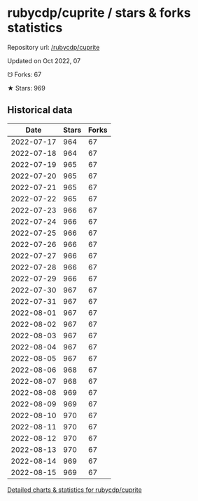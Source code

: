 # rubycdp/cuprite / stars & forks statistics

Repository url: [/rubycdp/cuprite](https://github.com/rubycdp/cuprite)

Updated on Oct 2022, 07

☋ Forks: 67

★ Stars: 969

## Historical data
| Date | Stars | Forks |
|------|-------|-------|
| 2022-07-17 | 964 | 67 | 
| 2022-07-18 | 964 | 67 | 
| 2022-07-19 | 965 | 67 | 
| 2022-07-20 | 965 | 67 | 
| 2022-07-21 | 965 | 67 | 
| 2022-07-22 | 965 | 67 | 
| 2022-07-23 | 966 | 67 | 
| 2022-07-24 | 966 | 67 | 
| 2022-07-25 | 966 | 67 | 
| 2022-07-26 | 966 | 67 | 
| 2022-07-27 | 966 | 67 | 
| 2022-07-28 | 966 | 67 | 
| 2022-07-29 | 966 | 67 | 
| 2022-07-30 | 967 | 67 | 
| 2022-07-31 | 967 | 67 | 
| 2022-08-01 | 967 | 67 | 
| 2022-08-02 | 967 | 67 | 
| 2022-08-03 | 967 | 67 | 
| 2022-08-04 | 967 | 67 | 
| 2022-08-05 | 967 | 67 | 
| 2022-08-06 | 968 | 67 | 
| 2022-08-07 | 968 | 67 | 
| 2022-08-08 | 969 | 67 | 
| 2022-08-09 | 969 | 67 | 
| 2022-08-10 | 970 | 67 | 
| 2022-08-11 | 970 | 67 | 
| 2022-08-12 | 970 | 67 | 
| 2022-08-13 | 970 | 67 | 
| 2022-08-14 | 969 | 67 | 
| 2022-08-15 | 969 | 67 | 


[Detailed charts & statistics for rubycdp/cuprite](https://reviewgithub.com/rep/rubycdp/cuprite)
